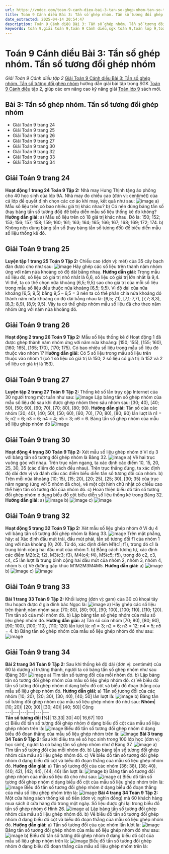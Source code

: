 ```yaml
---
url: https://vndoc.com/toan-9-canh-dieu-bai-3-tan-so-ghep-nhom-tan-so-tuong-doi-ghep-nhom-335085
title: Toán 9 Cánh diều Bài 3: Tần số ghép nhóm. Tần số tương đối ghép nhóm - Giải Toán 9 Cánh diều tập 2 - VnDoc.com
date_extracted: 2025-04-14 20:54:47
description: Toán 9 Cánh diều Bài 3: Tần số ghép nhóm. Tần số tương đối ghép nhóm hướng dẫn giải chi tiết các câu hỏi và bài tập trong SGK Toán 9 Cánh diều tập 2.
keywords: toán 9,giải toán 9,toán 9 Cánh diều,sgk toán 9,toán lớp 9,toán lớp 9 Cánh diều,sgk toán 9 Cánh diều,giải sgk toán 9 Cánh diều,toán 9 Cánh diều tập 2,giải bài tập toán 9 Cánh diều,Bài 3 Tần số ghép nhóm Tần số tương đối ghép nhóm,toán 9 Cánh diều tập 2 trang 24,toán 9 Cánh diều tập 2 trang 34,toán 9 Cánh diều tập 2 trang 33
---
```


# Toán 9 Cánh diều Bài 3: Tần số ghép nhóm. Tần số tương đối ghép nhóm
 _Giải Toán 9 Cánh diều tập 2_
[Giải Toán 9 Cánh diều Bài 3: Tần số ghép nhóm. Tần số tương đối ghép nhóm](<https://vndoc.com/toan-9-canh-dieu-bai-3-tan-so-ghep-nhom-tan-so-tuong-doi-ghep-nhom-335085>) hướng dẫn giải bài tập trong SGK [Toán 9 Cánh diều](<https://vndoc.com/toan-9-canh-dieu>) tập 2, giúp các em nâng cao kỹ năng giải [Toán lớp 9](<https://vndoc.com/toan-lop9>) sách mới.
## Bài 3: Tần số ghép nhóm. Tần số tương đối ghép nhóm
  * Giải Toán 9 trang 24
  * Giải Toán 9 trang 25
  * Giải Toán 9 trang 26
  * Giải Toán 9 trang 27
  * Giải Toán 9 trang 30
  * Giải Toán 9 trang 32
  * Giải Toán 9 trang 33
  * Giải Toán 9 trang 34

## **Giải Toán 9 trang 24**
**Hoạt động 1 trang 24 Toán 9 Tập 2:** Nhà may Hưng Thịnh tặng áo phông cho 40 học sinh của lớp 9A. Nhà may đo chiều cao \(đơn vị: centimét\) của cả lớp để quyết định chọn các cơ áo khi may, kết quả như sau:
![image](https://i.vdoc.vn/data/image/2025/01/18/hoat-dong-1-trang-24-toan-9-tap-2.png)
a\) Mẫu số liệu trên có bao nhiêu giá trị khác nhau?
b\) Có nên dùng bảng tần số \(hay bảng tần số tương đối\) để biểu diễn mẫu số liệu thống kê đó không?
**Hướng dẫn giải:**
a\) Mẫu số liệu trên có 18 giá trị khác nhau. Đó là: 150; 152; 153; 156; 157; 158; 159; 160; 161; 163; 164; 165; 166; 167; 168; 169; 172; 174.
b\) Không nên dùng bảng tần số \(hay bảng tần số tương đối\) để biểu diễn mẫu số liệu thống kê đó.
## **Giải Toán 9 trang 25**
**Luyện tập 1 trang 25 Toán 9 Tập 2:** Chiều cao \(đơn vị: mét\) của 35 cây bạch đàn được cho như sau:
![image](https://i.vdoc.vn/data/image/2025/01/18/luyen-tap-1-trang-25-toan-9-tap-2.png)
Hãy ghép các số liệu trên thành năm nhóm ứng với năm nửa khoảng có độ dài bằng nhau.
**Hướng dẫn giải:**
Trong mẫu số liệu đó, số liệu có giá trị nhỏ nhất là 6,6, số liệu có giá trị lớn nhất là 9,4. Vì thế, ta có thể chọn nửa khoảng \[6,5; 9,5\) sao cho giá trị của mỗi số liệu trong mẫu số liệu đều thuộc nửa khoảng \[6,5; 9,5\). Vì độ dài của nửa khoảng \[6,5; 9,5\) bằng 9,5 – 6,5 = 3 nên ta có thể phân chia nửa khoảng đó thành năm nửa khoảng có độ dài bằng nhau là: \[6,5; 7,1\), \[7,1; 7,7\), \[7,7; 8,3\), \[8,3; 8,9\), \[8,9; 9,5\).
Vậy ta có thể ghép nhóm mẫu số liệu đã cho theo năm nhóm ứng với năm nửa khoảng đó.
## Giải Toán 9 trang 26
**Hoạt động 2 trang 26 Toán 9 Tập 2:** Mẫu số liệu thống kê ở Hoạt động 1 đã được ghép thành năm nhóm ứng với năm nửa khoảng: \[150; 155\), \[155; 160\), \[160; 165\), \[165; 170\), \[170; 175\).
Có bao nhiêu số liệu trong mẫu số liệu đó thuộc vào nhóm 1?
**Hướng dẫn giải:**
Có 5 số liệu trong mẫu số liệu trên thuộc vào nhóm 1 \(có 1 số liệu có giá trị là 150; 2 số liệu có giá trị là 152 và 2 số liệu có giá trị là 153\).
## **Giải Toán 9 trang 27**
**Luyện tập 2 trang 27 Toán 9 Tập 2:** Thống kê số lần truy cập Internet của 30 người trong một tuần như sau:
![image](https://i.vdoc.vn/data/image/2025/01/18/luyen-tap-2-trang-27-toan-9-tap-2.png)
Lập bảng tần số ghép nhóm của mẫu số liệu đó sau khi được ghép nhóm theo sáu nhóm sau: \[30; 40\), \[40; 50\), \[50; 60\), \[60; 70\), \[70; 80\), \[80; 90\).
**Hướng dẫn giải:**
Tần số của các nhóm \[30; 40\), \[40; 50\), \[50; 60\), \[60; 70\), \[70; 80\), \[80; 90\) lần lượt là n1 = 5; n2 = 6; n3 = 6; n4 = 4; n5 = 3; n6 = 6.
Bảng tần số ghép nhóm của mẫu số liệu ghép nhóm đó
![image](https://i.vdoc.vn/data/image/2025/01/18/luyen-tap-2-trang-27-toan-9-tap-2-1.png)
## Giải Toán 9 trang 30
**Hoạt động 4 trang 30 Toán 9 Tập 2:** Xét mẫu số liệu ghép nhóm ở Ví dụ 3 với bảng tần số tương đối ghép nhóm là Bảng 32.
![image](https://i.vdoc.vn/data/image/2025/01/18/hoat-dong-4-trang-30-toan-9-tap-2.png)
a\) Vẽ hai trục vuông góc với nhau.
Trên trục nằm ngang, ta xác định các điểm 10, 15, 20, 25, 30, 35 \(các điểm đó cách đều nhau\).
Trên trục thẳng đứng, ta xác định độ dài đơn vị và đánh dấu các điểm biểu diễn tần số tương đối của nhóm.
b\) Trên mỗi nửa khoảng \[10; 15\), \[15; 20\), \[20; 25\), \[25; 30\), \[30; 35\) của trục nằm ngang \(ứng với 5 nhóm đã cho\), vẽ một cột hình chữ nhật có chiều cao thể hiện tần số tương đối của nhóm đó.
c\) Hoàn thiện biểu đồ tần số tương đối ghép nhóm ở dạng biểu đồ cột biểu diễn số liệu thống kê trong Bảng 32.
**Hướng dẫn giải:**
a\)
![image](https://i.vdoc.vn/data/image/2025/01/18/hoat-dong-4-trang-30-toan-9-tap-2-1.png)
b\)
![image](https://i.vdoc.vn/data/image/2025/01/18/hoat-dong-4-trang-30-toan-9-tap-2-2.png)
c\)
![image](https://i.vdoc.vn/data/image/2025/01/18/hoat-dong-4-trang-30-toan-9-tap-2-3.png)
## **Giải Toán 9 trang 32**
**Hoạt động 5 trang 32 Toán 9 Tập 2:** Xét mẫu số liệu ghép nhóm ở Ví dụ 4 với bảng tần số tương đối ghép nhóm là Bảng 33.
![image](https://i.vdoc.vn/data/image/2025/01/18/hoat-dong-5-trang-32-toan-9-tap-2.png)
Trên mặt phẳng, hãy:
a\) Xác định đầu mút trái, đầu mút phải, tần số tương đối f1 của nhóm 1 ứng với nửa khoảng \[0; 20\). Từ đó, xác định điểm M1\(c1; f1\), trong đó c1 là trung bình cộng hai đầu mút của nhóm 1.
b\) Bằng cách tương tự, xác định các điểm M2\(c2; f2\), M3\(c3; f3\), M4\(c4; f4\), M5\(c5; f5\), trong đó c2, c3, c4, c5 lần lượt là trung bình cộng hai đầu mút của nhóm 2, nhóm 3, nhóm 4, nhóm 5.
c\) Vẽ đường gấp khúc M1M2M3M4M5.
**Hướng dẫn giải:**
a\)
![image](https://i.vdoc.vn/data/image/2025/01/18/hoat-dong-5-trang-32-toan-9-tap-2-1.png)
b\)
![image](https://i.vdoc.vn/data/image/2025/01/18/hoat-dong-5-trang-32-toan-9-tap-2-2.png)
c\)
![image](https://i.vdoc.vn/data/image/2025/01/18/hoat-dong-5-trang-32-toan-9-tap-2-3.png)
## Giải Toán 9 trang 33
**Bài 1 trang 33 Toán 9 Tập 2:** Khối lượng \(đơn vị: gam\) của 30 củ khoai tây thu hoạch được ở gia đình bác Ngọc là:
![image](https://i.vdoc.vn/data/image/2025/01/18/bai-1-trang-33-toan-lop-9-tap-2.png)
a\) Hãy ghép các số liệu trên thành năm nhóm sau: \[70; 80\), \[80; 90\), \[90; 100\), \[100; 110\), \[110; 120\). Tìm tần số của mỗi nhóm đó.
b\) Lập bảng tần số ghép nhóm của mẫu số liệu ghép nhóm đó.
**Hướng dẫn giải:**
a\) Tần số của nhóm \[70; 80\), \[80; 90\), \[90; 100\), \[100; 110\), \[110; 120\) lần lượt là:
n1 = 3; n2 = 6; n3 = 12; n4 = 5; n5 = 4.
b\) Bảng tần số ghép nhóm của mẫu số liệu ghép nhóm đó như sau:
![image](https://i.vdoc.vn/data/image/2025/01/18/bai-1-trang-33-toan-lop-9-tap-2-1.png)
## **Giải Toán 9 trang 34**
**Bài 2 trang 34 Toán 9 Tập 2:** Sau khi thống kê độ dài \(đơn vị: centimét\) của 60 lá dương xỉ trưởng thành, người ta có bảng tần số ghép nhóm như sau \(Bảng 36\):
![image](https://i.vdoc.vn/data/image/2025/01/18/bai-2-trang-34-toan-lop-9-tap-2.png)
a\) Tìm tần số tương đối của mỗi nhóm đó.
b\) Lập bảng tần số tương đối ghép nhóm của mẫu số liệu ghép nhóm đó.
c\) Vẽ biểu đồ tần số tương đối ghép nhóm ở dạng biểu đồ cột và biểu đồ đoạn thẳng của mẫu số liệu ghép nhóm đó.
**Hướng dẫn giải:**
a\) Tần số tương đối của các nhóm \[10; 20\), \[20; 30\), \[30; 40\), \[40; 50\] lần lượt là:
![image](https://i.vdoc.vn/data/image/2025/01/18/toan-9-cd-c2.png)
b\) Bảng tần số tương đối ghép nhóm của mẫu số liệu ghép nhóm đó như sau:
**Nhóm**| \[10; 20\)| \[20; 30\)| \[30; 40\)| \[40; 50\]| Cộng  
---|---|---|---|---|---  
**Tần số tương đối \(%\)**|  13,33| 30| 40| 16,67| 100  
c\) Biểu đồ tần số tương đối ghép nhóm ở dạng biểu đồ cột của mẫu số liệu ghép nhóm trên là:
![image](https://i.vdoc.vn/data/image/2025/01/18/bai-2-trang-34-toan-lop-9-tap-2-1.png)
Biểu đồ tần số tương đối ghép nhóm ở dạng biểu đồ đoạn thẳng của mẫu số liệu ghép nhóm trên là:
![image](https://i.vdoc.vn/data/image/2025/01/18/bai-2-trang-34-toan-lop-9-tap-2-2.png)
**Bài 3 trang 34 Toán 9 Tập 2:** Sau khi điều tra về số học sinh trong 100 lớp học \(đơn vị: học sinh\), người ta có bảng tần số ghép nhóm như ở Bảng 37.
![image](https://i.vdoc.vn/data/image/2025/01/18/bai-3-trang-34-toan-lop-9-tap-2.png)
a\) Tìm tần số tương đối của mỗi nhóm đó.
b\) Lập bảng tần số tương đối ghép nhóm của mẫu số liệu ghép nhóm đó.
c\) Vẽ biểu đồ tần số tương đối ghép nhóm ở dạng biểu đồ cột và biểu đồ đoạn thẳng của mẫu số liệu ghép nhóm đó.
**Hướng dẫn giải:**
a\) Tần số tương đối của các nhóm \[36; 38\), \[38; 40\), \[40; 42\), \[42; 44\), \[44; 46\) lần lượt là:
![image](https://i.vdoc.vn/data/image/2025/01/18/toan-9-cd-c3.png)
b\) Bảng tần số tương đối ghép nhóm của mẫu số liệu đã cho như sau:
![image](https://i.vdoc.vn/data/image/2025/01/18/bai-3-trang-34-toan-lop-9-tap-2-1.png)
c\) Biểu đồ tần số tương đối ghép nhóm ở dạng biểu đồ cột của mẫu số liệu ghép nhóm trên là:
![image](https://i.vdoc.vn/data/image/2025/01/18/bai-3-trang-34-toan-lop-9-tap-2-2.png)
Biểu đồ tần số tương đối ghép nhóm ở dạng biểu đồ đoạn thẳng của mẫu số liệu ghép nhóm trên là:
![image](https://i.vdoc.vn/data/image/2025/01/18/bai-3-trang-34-toan-lop-9-tap-2-3.png)
**Bài 4 trang 34 Toán 9 Tập 2:** Một cửa hàng sách thống kê số tiền \(đơn vị: nghìn đồng\) mà 60 khách hàng mua sách ở cửa hàng đó trong một ngày. Số liệu được ghi lại trong biểu đồ tần số ghép nhóm ở Hình 26.
![image](https://i.vdoc.vn/data/image/2025/01/18/bai-4-trang-34-toan-lop-9-tap-2.png)
a\) Lập bảng tần số tương đối ghép nhóm của mẫu số liệu ghép nhóm đó.
b\) Vẽ biểu đồ tần số tương đối ghép nhóm ở dạng biểu đồ cột và biểu đồ đoạn thẳng của mẫu số liệu ghép nhóm đó.
**Hướng dẫn giải:**
a\) Tần số tương đối của các nhóm lần lượt là:
![image](https://i.vdoc.vn/data/image/2025/01/18/toan-9-cd-c4.png)
Bảng tần số tương đối ghép nhóm của mẫu số liệu ghép nhóm đó như sau:
![image](https://i.vdoc.vn/data/image/2025/01/18/bai-4-trang-34-toan-lop-9-tap-2-1.png)
b\) Biểu đồ tần số tương đối ghép nhóm ở dạng biểu đồ cột của mẫu số liệu ghép nhóm trên là:
![image](https://i.vdoc.vn/data/image/2025/01/18/bai-4-trang-34-toan-lop-9-tap-2-2.png)
Biểu đồ tần số tương đối ghép nhóm ở dạng biểu đồ đoạn thẳng của mẫu số liệu ghép nhóm trên là:
